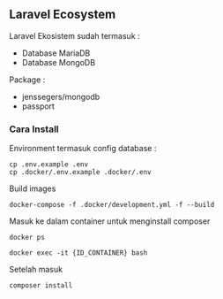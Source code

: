 
## Laravel Ecosystem

Laravel Ekosistem sudah termasuk : 
- Database MariaDB
- Database MongoDB

Package :
- jenssegers/mongodb
- passport

### Cara Install

Environment termasuk config database :

```
cp .env.example .env
cp .docker/.env.example .docker/.env

```
Build images

```
docker-compose -f .docker/development.yml -f --build

```

Masuk ke dalam container untuk menginstall composer

```
docker ps

```

```
docker exec -it {ID_CONTAINER} bash

```

Setelah masuk


```
composer install

```
